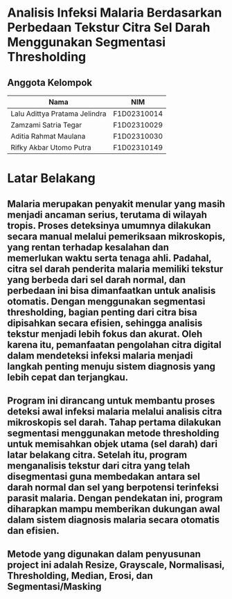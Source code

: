 # Analisis Infeksi Malaria Berdasarkan Perbedaan Tekstur Citra Sel Darah Menggunakan Segmentasi Thresholding

## Anggota Kelompok
| Nama                             |      NIM      |
|----------------------------------|---------------|
| Lalu Adittya Pratama Jelindra    |  F1D02310014  |
| Zamzami Satria Tegar             |  F1D02310029  |
| Aditia Rahmat Maulana            |  F1D02310030  |
| Rifky Akbar Utomo Putra          |  F1D02310149  |

# Latar Belakang
## Malaria merupakan penyakit menular yang masih menjadi ancaman serius, terutama di wilayah tropis. Proses deteksinya umumnya dilakukan secara manual melalui pemeriksaan mikroskopis, yang rentan terhadap kesalahan dan memerlukan waktu serta tenaga ahli. Padahal, citra sel darah penderita malaria memiliki tekstur yang berbeda dari sel darah normal, dan perbedaan ini bisa dimanfaatkan untuk analisis otomatis. Dengan menggunakan segmentasi thresholding, bagian penting dari citra bisa dipisahkan secara efisien, sehingga analisis tekstur menjadi lebih fokus dan akurat. Oleh karena itu, pemanfaatan pengolahan citra digital dalam mendeteksi infeksi malaria menjadi langkah penting menuju sistem diagnosis yang lebih cepat dan terjangkau.

## Program ini dirancang untuk membantu proses deteksi awal infeksi malaria melalui analisis citra mikroskopis sel darah. Tahap pertama dilakukan segmentasi menggunakan metode thresholding untuk memisahkan objek utama (sel darah) dari latar belakang citra. Setelah itu, program menganalisis tekstur dari citra yang telah disegmentasi guna membedakan antara sel darah normal dan sel yang berpotensi terinfeksi parasit malaria. Dengan pendekatan ini, program diharapkan mampu memberikan dukungan awal dalam sistem diagnosis malaria secara otomatis dan efisien.

## Metode yang digunakan dalam penyusunan project ini adalah Resize, Grayscale, Normalisasi, Thresholding, Median, Erosi, dan Segmentasi/Masking
